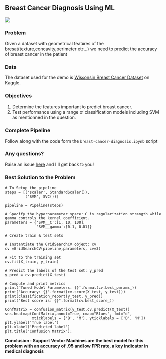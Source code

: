 ## Breast Cancer Diagnosis Using ML

<img src = "https://miro.medium.com/max/1400/1*pxFCmhRFTighUn88baLcSA.png">

### Problem
Given a dataset with geometrical features of the bresat(texture,concavity,perimeter etc...) we need to predict the accuracy of breast cancer in the patient

### Data
The dataset used for the demo is [Wisconsin Breast Cancer Dataset](https://www.kaggle.com/datasets/uciml/breast-cancer-wisconsin-data) on Kaggle.

### Objectives
1. Determine the features important to predict breast cancer.
2. Test performance using a range of classification models including SVM as mentionned in the question.

### Complete Pipeline
Follow along with the code form the ```breast-cancer-diagnosis.ipynb``` script

### Any questions?
Raise an issue [here]() and I'll get back to you!

### Best Solution to the Problem 

```
# To Setup the pipeline
steps = [('scaler', StandardScaler()),
         ('SVM', SVC())]

pipeline = Pipeline(steps)

# Specify the hyperparameter space: C is regularization strength while gamma controls the kernel coefficient. 
parameters = {'SVM__C':[1, 10, 100],
              'SVM__gamma':[0.1, 0.01]}

# Create train & test sets

# Instantiate the GridSearchCV object: cv
cv =GridSearchCV(pipeline,parameters, cv=3)

# Fit to the training set
cv.fit(X_train, y_train)

# Predict the labels of the test set: y_pred
y_pred = cv.predict(X_test)

# Compute and print metrics
print("Tuned Model Parameters: {}".format(cv.best_params_))
print("Accuracy: {}".format(cv.score(X_test, y_test)))
print(classification_report(y_test, y_pred))
print("Best score is: {}".format(cv.best_score_))

ConfMatrix = confusion_matrix(y_test,cv.predict(X_test))
sns.heatmap(ConfMatrix,annot=True, cmap="Blues", fmt="d", 
            xticklabels = ['B', 'M'], yticklabels = ['B', 'M'])
plt.ylabel('True label')
plt.xlabel('Predicted label')
plt.title("Confusion Matrix");
```

**Conclusion : Support Vector Machines are the best model for this problem with an accuracy of .95 and low FPR rate, a key indicator in medical diagnosis**

